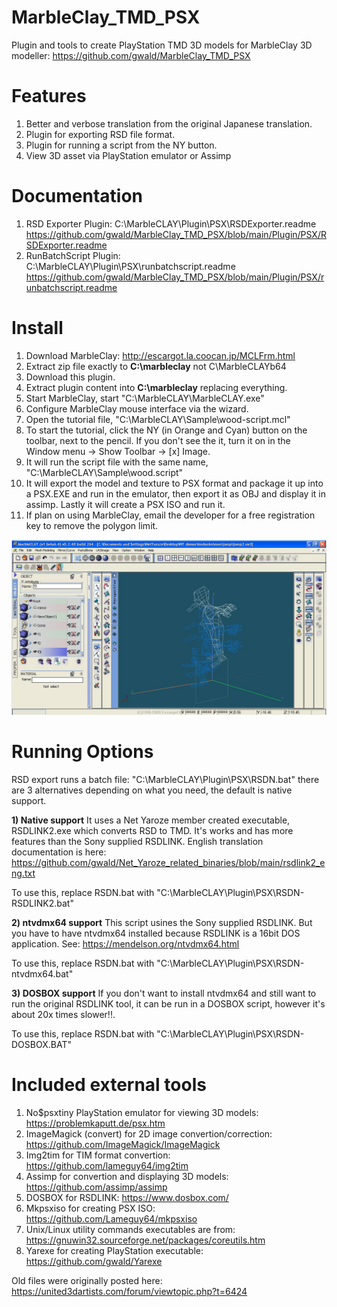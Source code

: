 # MarbleClay_TMD_PSX
Plugin and tools to create PlayStation TMD 3D models for MarbleClay 3D modeller: 
https://github.com/gwald/MarbleClay_TMD_PSX



# Features
1. Better and verbose translation from the original Japanese translation.
2. Plugin for exporting RSD file format.
3. Plugin for running a script from the NY button.
4. View 3D asset via PlayStation emulator or Assimp

# Documentation
1. RSD Exporter Plugin: C:\MarbleCLAY\Plugin\PSX\RSDExporter.readme  https://github.com/gwald/MarbleClay_TMD_PSX/blob/main/Plugin/PSX/RSDExporter.readme
2. RunBatchScript Plugin: C:\MarbleCLAY\Plugin\PSX\runbatchscript.readme https://github.com/gwald/MarbleClay_TMD_PSX/blob/main/Plugin/PSX/runbatchscript.readme

# Install

1. Download MarbleClay: http://escargot.la.coocan.jp/MCLFrm.html
2. Extract zip file exactly to **C:\marbleclay** not C\MarbleCLAYb64
3. Download this plugin.
4. Extract plugin content into **C:\marbleclay** replacing everything.
5. Start MarbleClay, start "C:\MarbleCLAY\MarbleCLAY.exe"
6. Configure MarbleClay mouse interface via the wizard.
7. Open the tutorial file, "C:\MarbleCLAY\Sample\wood-script.mcl"
8. To start the tutorial, click the NY (in Orange and Cyan) button on the toolbar, next to the pencil. If you don't see the it, turn it on in the Window menu -> Show Toolbar -> [x] Image.
9. It will run the script file with the same name, "C:\MarbleCLAY\Sample\wood.script"
10. It will export the model and texture to PSX format and package it up into a PSX.EXE and run in the emulator, then export it as OBJ and display it in assimp. Lastly it will create a PSX ISO and run it.
11. If plan on using MarbleClay, email the developer for a free registration key to remove the polygon limit.

![](https://github.com/gwald/MarbleClay_TMD_PSX/blob/main/HelpImg/eng_extra/multi_pos.jpg?raw=true)


# Running Options
RSD export runs a batch file: "C:\MarbleCLAY\Plugin\PSX\RSDN.bat" there are 3 alternatives depending on what you need, the default is native support.

**1) Native support**
It uses a Net Yaroze member created executable, RSDLINK2.exe which converts RSD to TMD. It's works and has more features than the Sony supplied RSDLINK.
English translation documentation is here: https://github.com/gwald/Net_Yaroze_related_binaries/blob/main/rsdlink2_eng.txt

To use this, replace RSDN.bat with "C:\MarbleCLAY\Plugin\PSX\RSDN-RSDLINK2.bat"


**2) ntvdmx64 support**
This script usines the Sony supplied RSDLINK.
But you have to have ntvdmx64 installed because RSDLINK is a 16bit DOS application.
See: https://mendelson.org/ntvdmx64.html

To use this, replace RSDN.bat with "C:\MarbleCLAY\Plugin\PSX\RSDN-ntvdmx64.bat"


**3) DOSBOX support**
If you don't want to install ntvdmx64 and still want to run the original RSDLINK tool, it can be run in a DOSBOX script, however it's about 20x times slower!!.

To use this, replace RSDN.bat with "C:\MarbleCLAY\Plugin\PSX\RSDN-DOSBOX.BAT"


# Included external tools
1. No$psxtiny PlayStation emulator for viewing 3D models: https://problemkaputt.de/psx.htm
2. ImageMagick (convert) for 2D image convertion/correction: https://github.com/ImageMagick/ImageMagick
3. Img2tim for TIM format convertion: https://github.com/lameguy64/img2tim
4. Assimp for convertion and displaying 3D models: https://github.com/assimp/assimp
5. DOSBOX for RSDLINK: https://www.dosbox.com/
6. Mkpsxiso for creating PSX ISO: https://github.com/Lameguy64/mkpsxiso
7. Unix/Linux utility commands executables are from: https://gnuwin32.sourceforge.net/packages/coreutils.htm
8. Yarexe for creating PlayStation executable: https://github.com/gwald/Yarexe

Old files were originally posted here: https://united3dartists.com/forum/viewtopic.php?t=6424
